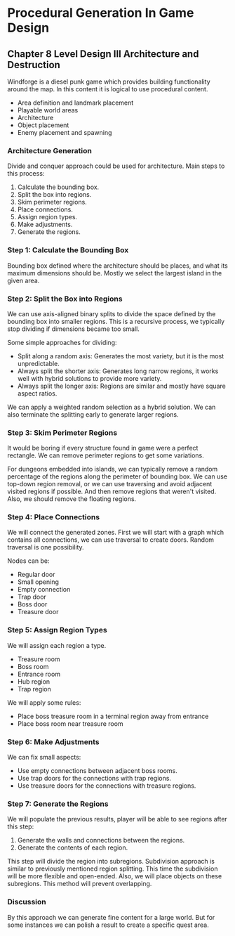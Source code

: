 # Procedural Generation In Game Design

## Chapter 8 Level Design III Architecture and Destruction

Windforge is a diesel punk game which provides building functionality around the map. In this content it is logical to use procedural content.

- Area definition and landmark placement
- Playable world areas
- Architecture
- Object placement
- Enemy placement and spawning

### Architecture Generation

Divide and conquer approach could be used for architecture. Main steps to this process:

1. Calculate the bounding box.
2. Split the box into regions.
3. Skim perimeter regions.
4. Place connections.
5. Assign region types.
6. Make adjustments.
7. Generate the regions.

### Step 1: Calculate the Bounding Box

Bounding box defined where the architecture should be places, and what its maximum dimensions should be. Mostly we select the largest island in the given area.

### Step 2: Split the Box into Regions

We can use axis-aligned binary splits to divide the space defined by the bounding box into smaller regions. This is a recursive process, we typically stop dividing if dimensions became too small.

Some simple approaches for dividing:

- Split along a random axis: Generates the most variety, but it is the most unpredictable.
- Always split the shorter axis: Generates long narrow regions, it works well with hybrid solutions to provide more variety.
- Always split the longer axis: Regions are similar and mostly have square aspect ratios.

We can apply a weighted random selection as a hybrid solution. We can also terminate the splitting early to generate larger regions.

### Step 3: Skim Perimeter Regions

It would be boring if every structure found in game were a perfect rectangle. We can remove perimeter regions to get some variations.

For dungeons embedded into islands, we can typically remove a random percentage of the regions along the perimeter of bounding box. We can use top-down region removal, or we can use traversing and avoid adjacent visited regions if possible. And then remove regions that weren't visited. Also, we should remove the floating regions.

### Step 4: Place Connections

We will connect the generated zones. First we will start with a graph which contains all connections, we can use traversal to create doors. Random traversal is one possibility.

Nodes can be:

- Regular door
- Small opening
- Empty connection
- Trap door
- Boss door
- Treasure door

### Step 5: Assign Region Types

We will assign each region a type.

- Treasure room
- Boss room
- Entrance room
- Hub region
- Trap region

We will apply some rules:

- Place boss treasure room in a terminal region away from entrance
- Place boss room near treasure room

### Step 6: Make Adjustments

We can fix small aspects:

- Use empty connections between adjacent boss rooms.
- Use trap doors for the connections with trap regions.
- Use treasure doors for the connections with treasure regions.

### Step 7: Generate the Regions

We will populate the previous results, player will be able to see regions after this step:

1. Generate the walls and connections between the regions.
2. Generate the contents of each region.

This step will divide the region into subregions. Subdivision approach is similar to previously mentioned region splitting. This time the subdivision will be more flexible and open-ended. Also, we will place objects on these subregions. This method will prevent overlapping.

### Discussion

By this approach we can generate fine content for a large world. But for some instances we can polish a result to create a specific quest area.
